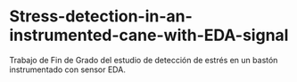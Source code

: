 # Stress-detection-in-an-instrumented-cane-with-EDA-signal
Trabajo de Fin de Grado del estudio de detección de estrés en un bastón instrumentado con sensor EDA.
